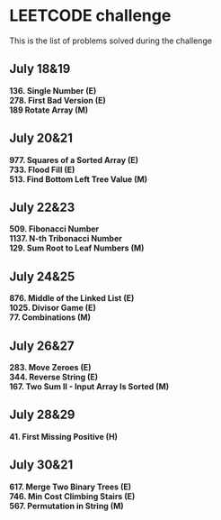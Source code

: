 # LEETCODE challenge
This is the list of problems solved during the challenge

## July 18&19
**136. Single Number (E)**  
**278. First Bad Version (E)**  
**189 Rotate Array (M)**  
## July 20&21
**977. Squares of a Sorted Array (E)**  
**733. Flood Fill (E)**  
**513. Find Bottom Left Tree Value (M)**  
## July 22&23  
**509. Fibonacci Number**  
**1137. N-th Tribonacci Number**  
**129. Sum Root to Leaf Numbers (M)**  
## July 24&25
**876. Middle of the Linked List (E)**  
**1025. Divisor Game (E)**  
**77. Combinations (M)**  
## July 26&27
**283. Move Zeroes (E)**  
**344. Reverse String (E)**  
**167. Two Sum II - Input Array Is Sorted (M)**  
## July 28&29
**41. First Missing Positive (H)**  
## July 30&21
**617. Merge Two Binary Trees (E)**  
**746. Min Cost Climbing Stairs (E)**  
**567. Permutation in String (M)**  
